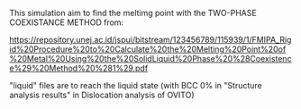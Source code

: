 This simulation aim to find the meltimg point with the TWO-PHASE COEXISTANCE METHOD from: 

https://repository.unej.ac.id/jspui/bitstream/123456789/115939/1/FMIPA_Rigid%20Procedure%20to%20Calculate%20the%20Melting%20Point%20of%20Metal%20Using%20the%20SolidLiquid%20Phase%20%28Coexistence%29%20Method%20%281%29.pdf

"liquid" files are to reach the liquid state (with BCC 0% in "Structure analysis results" in Dislocation analysis of OVITO)